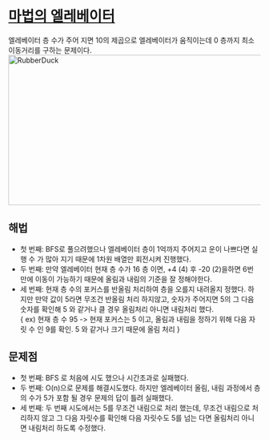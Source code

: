 # [마법의 엘레베이터](https://github.com/malvr00/Java-algorithm/blob/master/programmers/level2/stap10/src/Main.java)

엘레베이터 층 수가 주어 지면 10의 제곱으로 엘레베이터가 움직이는데 0 층까지 최소 이동거리를 구하는 문제이다.<br/>
<img src="https://github.com/malvr00/Java-algorithm/assets/77275513/0a0027b1-c2db-4c57-a4f7-70caf624386f" width="600px" height="300px" 
  title="100px" alt="RubberDuck"></img><br/>
  
## 해법
* 첫 번째: BFS로 풀으려했으나 엘레베이터 층이 1억까지 주어지고 운이 나쁘다면 실행 수 가 많아 지기 때문에 1차원 배열만 회전시켜 진행했다.
* 두 번째: 만약 엘레베이터 현재 층 수가 16 층 이면, +4 (4) 후 -20 (2)을하면 6번 만에 이동이 가능하기 때문에 올림과 내림의 기준을 잘 정해야한다.
* 세 번째: 현재 층 수의 포커스를 반올림 처리하여 층을 오를지 내려올지 정했다. 하지만 만약 값이 5라면 무조건 반올림 처리 하지않고, 
  숫자가 주어지면 5의 그 다음 숫자를 확인해 5 와 같거나 클 경우 올림처리 아니면 내림처리 했다. <br/>
  { ex) 현재 층 수 95 -> 현재 포커스는 5 이고, 올림과 내림을 정하기 위해 다음 자릿 수 인 9를 확인. 5 와 같거나 크기 때문에 올림 처리 }




## 문제점
* 첫 번째: BFS 로 처음에 시도 했으나 시간초과로 실패했다.
* 두 번째: O(n)으로 문제를 해결시도했다. 하지만 엘레베이터 올림, 내림 과정에서 층의 수가 5가 포함 될 경우 문제의 답이 틀려 실패했다.
* 세 번째: 두 번째 시도에서는 5를 무조건 내림으로 처리 했는데, 무조건 내림으로 처리하지 않고 그 다음 자릿수를 확인해 다음 자릿수도 5를 넘는 다면 올림처리 아니면 내림처리 하도록 수정했다.

